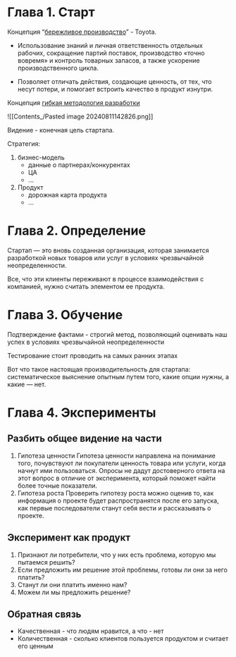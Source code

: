 # Глава 1. Старт

Концепция “[бережливое производство](https://ru.wikipedia.org/wiki/%D0%91%D0%B5%D1%80%D0%B5%D0%B6%D0%BB%D0%B8%D0%B2%D0%BE%D0%B5_%D0%BF%D1%80%D0%BE%D0%B8%D0%B7%D0%B2%D0%BE%D0%B4%D1%81%D1%82%D0%B2%D0%BE)” - Toyota. 

- Использование знаний и личная ответственность отдельных рабочих, сокращение партий поставок, производство «точно вовремя» и контроль товарных запасов, а также ускорение производственного цикла. 

- Позволяет отличать действия, создающие ценность, от тех, что несут потери, и помогает встроить качество в продукт изнутри.

Концепция [гибкая методология разработки](https://ru.wikipedia.org/wiki/%D0%93%D0%B8%D0%B1%D0%BA%D0%B0%D1%8F_%D0%BC%D0%B5%D1%82%D0%BE%D0%B4%D0%BE%D0%BB%D0%BE%D0%B3%D0%B8%D1%8F_%D1%80%D0%B0%D0%B7%D1%80%D0%B0%D0%B1%D0%BE%D1%82%D0%BA%D0%B8)

![[Contents_/Pasted image 20240811142826.png]]

Видение - конечная цель стартапа.

Стратегия:
1. бизнес-модель
	- данные о партнерах/конкурентах
	- ЦА
	- ...
2. Продукт
	- дорожная карта продукта
	- ...
# Глава 2. Определение

Стартап — это вновь созданная организация, которая занимается разработкой новых товаров или услуг в условиях чрезвычайной неопределенности.

Все, что эти клиенты переживают в процессе взаимодействия с компанией, нужно считать элементом ее продукта.
# Глава 3. Обучение

Подтверждение фактами - строгий метод, позволяющий оценивать наш успех в условиях чрезвычайной неопределенности

Тестирование стоит проводить на самых ранних этапах

Вот что такое настоящая производительность для стартапа: систематическое выяснение опытным путем того, какие опции нужны, а какие — нет.
# Глава 4. Эксперименты
## Разбить общее видение на части
1. Гипотеза ценности
	Гипотеза ценности направлена на понимание того, почувствуют ли покупатели ценность товара или услуги, когда начнут ими пользоваться. Опросы не дадут достоверного ответа на этот вопрос в отличие от эксперимента, который поможет найти более точные показатели.
2. Гипотеза роста
	Проверить гипотезу роста можно оценив то, как информация о проекте будет распространятся после его запуска, как первые последователи станут себя вести и рассказывать о проекте.
## Эксперимент как продукт
1. Признают ли потребители, что у них есть проблема, которую мы пытаемся решить? 
2. Если предложить им решение этой проблемы, готовы ли они за него платить?
3. Станут ли они платить именно нам?    
4. Можем ли мы предложить решение?
## Обратная связь

- Качественная - что людям нравится, а что - нет
- Количественная - сколько клиентов пользуется продуктом и считает его ценным
